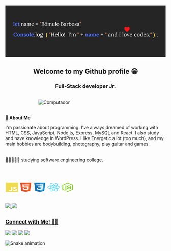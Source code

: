 

 ### [![MasterHead](./src/img/img5.png)]()

  <h2 align="center" align="justify">Welcome to my Github profile 😁 </h1>
  <h3 align="center">Full-Stack developer Jr.</h3>

<br>

<img src="https://media2.giphy.com/media/cIn5fTcjnKhStIeAef/giphy.gif?cid=790b7611c8f854d8c71a00564a83a3856e0d1724674615f1&rid=giphy.gif&ct=s" min-width="400px" max-width="400px" width="400px" align="right" alt="Computador">

<br>
<br>

<p align="left">
   <strong>📝 About Me</strong>
</p>

<p align="left"> 
  I'm passionate about programming. I've always dreamed of working with 
HTML, CSS, JavaScript, Node.js, Express, MySQL and React. I also study and have 
knowledge in WordPress. I like Energetic a lot (too much), and my main hobbies are 
bodybuilding, photography, play guitar and games.
   <br>
   <br>
   <br>
 👨🏻‍💻👨‍🎓 studying software engineering college.


<br>
<br>
  
## <div></div>
<div  style="display: inline_block"><br>
  <img align="center" alt="Js" height="30" width="40" src="https://raw.githubusercontent.com/devicons/devicon/master/icons/javascript/javascript-plain.svg">
  <img align="center" alt="HTML" height="30" width="40" src="https://raw.githubusercontent.com/devicons/devicon/master/icons/html5/html5-original.svg">
  <img align="center" alt="CSS" height="30" width="40" src="https://raw.githubusercontent.com/devicons/devicon/master/icons/css3/css3-original.svg">
 <img align="center" alt="react" height="30" width="40" src="https://raw.githubusercontent.com/devicons/devicon/master/icons/react/react-original.svg">
 <img align="center" alt="node" height="30" width="40" src="https://raw.githubusercontent.com/devicons/devicon/master/icons/nodejs/nodejs-original.svg">
 
</div>

<br>
<br>

<div >
   <a href="https://github.com/Romulo-Barbosa">
   <img height="180em" src="https://github-readme-stats.vercel.app/api?username=Romulo-Barbosa&show_icons=true&theme=tokyonight&include_all_commits=true&count_private=true"/>
   <img  height="180em" src="https://github-readme-stats.vercel.app/api/top-langs/?username=Romulo-Barbosa&layout=compact&langs_count=6&theme=tokyonight"/>

  ## <div></div>
 
  ### Connect with Me! 🤝🏻
 
<div> 
 
  
 
  <a href = "mailto:romulo.barbosaa94@gmail.com"><img src="https://img.shields.io/badge/-Gmail-%23333?style=for-the-badge&logo=gmail&logoColor=white" target="_blank"></a>
  <a href="https://www.linkedin.com/in/romulo-barbosa1/" target="_blank"><img src="https://img.shields.io/badge/-LinkedIn-%230077B5?style=for-the-badge&logo=linkedin&logoColor=white" target="_blank"></a> 
   <a href="https://www.instagram.com/romulo.barbosaa/" target="_blank"><img src="https://img.shields.io/badge/-Instagram-%23E4405F?style=for-the-badge&logo=instagram&logoColor=white" target="_blank"></a>
<a href = "https://romulo-barbosa.github.io/mini-portfolio-romulo-barbosa/"><img src="https://img.shields.io/badge/-Portfolio-%23333?style=for-the-badge&=portfolioColor=white" target="_blank"></a>
 
  ![Snake animation](https://github.com/Romulo-Barbosa/Romulo-Barbosa/blob/output/github-contribution-grid-snake.svg)

</div>
